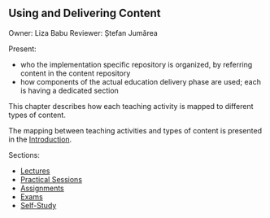 ## Using and Delivering Content

Owner: Liza Babu
Reviewer: Ștefan Jumărea

Present:

- who the implementation specific repository is organized, by referring content in the content repository
- how components of the actual education delivery phase are used;
  each is having a dedicated section

This chapter describes how each teaching activity is mapped to different types of content.

The mapping between teaching activities and types of content is presented in the [Introduction](../../../../README.md).

Sections:

- [Lectures](../../lectures/reading/README.md)
- [Practical Sessions](../../practical-sessions/reading/README.md)
- [Assignments](../../assignments/reading/README.md)
- [Exams](../../exams/reading/README.md)
- [Self-Study](../../self-study/reading/README.md)
